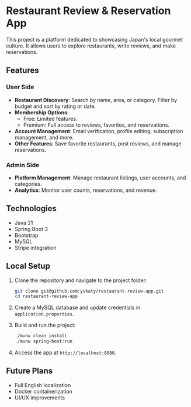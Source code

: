 # Restaurant Review & Reservation App

This project is a platform dedicated to showcasing Japan's local gourmet culture. It allows users to explore restaurants, write reviews, and make reservations.

## Features

### User Side
- **Restaurant Discovery**:
  Search by name, area, or category. Filter by budget and sort by rating or date.
- **Membership Options**:
  - Free: Limited features.
  - Premium: Full access to reviews, favorites, and reservations.
- **Account Management**:
  Email verification, profile editing, subscription management, and more.
- **Other Features**:
  Save favorite restaurants, post reviews, and manage reservations.

### Admin Side
- **Platform Management**:
  Manage restaurant listings, user accounts, and categories.
- **Analytics**:
  Monitor user counts, reservations, and revenue.


## Technologies

- Java 21
- Spring Boot 3
- Bootstrap
- MySQL
- Stripe integration

## Local Setup

1. Clone the repository and navigate to the project folder:
   ```bash
   git clone git@github.com:yukaty/restaurant-review-app.git
   cd restaurant-review-app
   ```

2. Create a MySQL database and update credentials in `application.properties`.

3. Build and run the project:
   ```bash
   ./mvnw clean install
   ./mvnw spring-boot:run
   ```

4. Access the app at `http://localhost:8080`.


## Future Plans

- Full English localization
- Docker containerization
- UI/UX improvements
